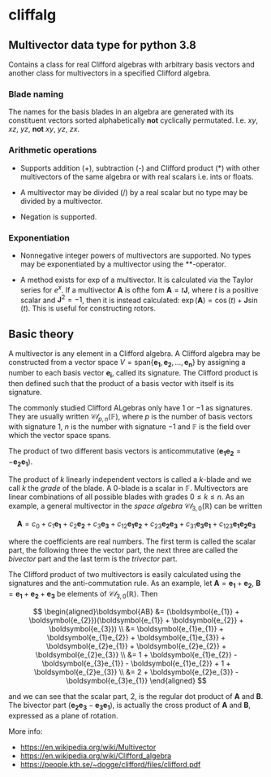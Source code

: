 # cliffalg

## Multivector data type for python 3.8

Contains a class for real Clifford algebras with arbitrary basis vectors and another class for multivectors in a specified Clifford algebra.

### Blade naming

The names for the basis blades in an algebra are generated with its constituent vectors sorted alphabetically **not** cyclically permutated. I.e. $xy$, $xz$, $yz$, **not** $xy$, $yz$, $zx$.

### Arithmetic operations

+ Supports addition (+), subtraction (-) and Clifford product (*) with other multivectors of the same algebra or with real scalars i.e. ints or floats.

+ A multivector may be divided (/) by a real scalar but no type may be divided by a multivector.

+ Negation is supported.

### Exponentiation

+ Nonnegative integer powers of multivectors are supported. No types may be exponentiated by a multivector using the **-operator.

+ A method exists for exp of a multivector. It is calculated via the Taylor series for $e^{x}$. If a multivector $\boldsymbol{A}$ is ofthe fom $\boldsymbol{A} = t\boldsymbol{J}$, where $t$ is a positive scalar and $\boldsymbol{J}^{2} = -1$, then it is instead calculated: $\exp(\boldsymbol{A}) = \cos(t) + \boldsymbol{J}\sin(t)$. This is useful for constructing rotors.

## Basic theory

A multivector is any element in a Clifford algebra. A Clifford algebra may be constructed from a vector space $V = \text{span}\left\lbrace\boldsymbol{e_{1}},\boldsymbol{e_{2}},\dots,\boldsymbol{e_{n}}\right\rbrace$ by assigning a number to each basis vector $\boldsymbol{e_{i}}$, called its signature. The Clifford product is then defined such that the product of a basis vector with itself is its signature.

The commonly studied Clifford ALgebras only have $1$ or $-1$ as signatures. They are usually written $\mathcal{Cl}_{p,n}(\mathbb{F})$, where $p$ is the number of basis vectors with signature $1$, $n$ is the number with signature $-1$ and $\mathbb{F}$ is the field over which the vector space spans.

The product of two different basis vectors is anticommutative ($\boldsymbol{e_{1}e_{2}} = -\boldsymbol{e_{2}e_{1}}$).

The product of $k$ linearly independent vectors is called a $k$-blade and we call $k$ the *grade* of the blade. A $0$-blade is a scalar in $\mathbb{F}$. Multivectors are linear combinations of all possible blades with grades $0\le k \le n$. As an example, a general multivector in the *space algebra* $\mathcal{Cl}_{3,0}(\mathbb{R})$ can be written

$$ \boldsymbol{A} = c_{0} + c_{1}\boldsymbol{e_{1}} + c_{2}\boldsymbol{e_{2}} + c_{3}\boldsymbol{e_{3}} + c_{12}\boldsymbol{e_{1}e_{2}} + c_{23}\boldsymbol{e_{2}e_{3}} + c_{31}\boldsymbol{e_{3}e_{1}} + c_{123}\boldsymbol{e_{1}e_{2}e_{3}} $$

where the coefficients are real numbers. The first term is called the scalar part, the following three the vector part, the next three are called the *bivector* part and the last term is the *trivector* part.

The Clifford product of two multivectors is easily calculated using the signatures and the anti-commutation rule. As an example, let $\boldsymbol{A} = \boldsymbol{e_{1}}+\boldsymbol{e_{2}}$, $\boldsymbol{B} = \boldsymbol{e_{1}}+\boldsymbol{e_{2}}+\boldsymbol{e_{3}}$ be elements of $\mathcal{Cl}_{3,0}(\mathbb{R})$. Then

$$
\begin{aligned}\boldsymbol{AB} &= (\boldsymbol{e_{1}} + \boldsymbol{e_{2}})(\boldsymbol{e_{1}} + \boldsymbol{e_{2}} + \boldsymbol{e_{3}}) \\
&= \boldsymbol{e_{1}e_{1}} + \boldsymbol{e_{1}e_{2}} + \boldsymbol{e_{1}e_{3}} + \boldsymbol{e_{2}e_{1}} + \boldsymbol{e_{2}e_{2}} + \boldsymbol{e_{2}e_{3}} \\
&= 1 + \boldsymbol{e_{1}e_{2}} - \boldsymbol{e_{3}e_{1}} - \boldsymbol{e_{1}e_{2}} + 1 + \boldsymbol{e_{2}e_{3}} \\
&= 2 + \boldsymbol{e_{2}e_{3}} - \boldsymbol{e_{3}e_{1}}
\end{aligned}
$$

and we can see that the scalar part, 2, is the regular dot product of $\boldsymbol{A}$ and $\boldsymbol{B}$. The bivector part $(\boldsymbol{e_{2}e_{3}} - \boldsymbol{e_{3}e_{1}})$, is actually the cross product of $\boldsymbol{A}$ and $\boldsymbol{B}$, expressed as a plane of rotation.

More info:

+ <https://en.wikipedia.org/wiki/Multivector>
+ <https://en.wikipedia.org/wiki/Clifford_algebra>
+ <https://people.kth.se/~dogge/clifford/files/clifford.pdf>
